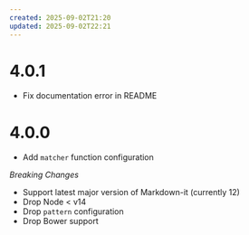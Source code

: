 ```yaml
---
created: 2025-09-02T21:20
updated: 2025-09-02T22:21
---
```

# 4.0.1

- Fix documentation error in README

# 4.0.0

- Add `matcher` function configuration

_Breaking Changes_

- Support latest major version of Markdown-it (currently 12)
- Drop Node < v14
- Drop `pattern` configuration
- Drop Bower support

